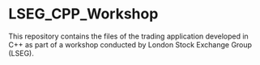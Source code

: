# LSEG_CPP_Workshop
This repository contains the files of the trading application developed in C++ as part of a workshop conducted by London Stock Exchange Group (LSEG).
